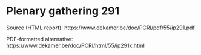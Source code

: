 # Plenary gathering 291

Source (HTML report): https://www.dekamer.be/doc/PCRI/pdf/55/ip291.pdf

PDF-formatted alternative: https://www.dekamer.be/doc/PCRI/html/55/ip291x.html

